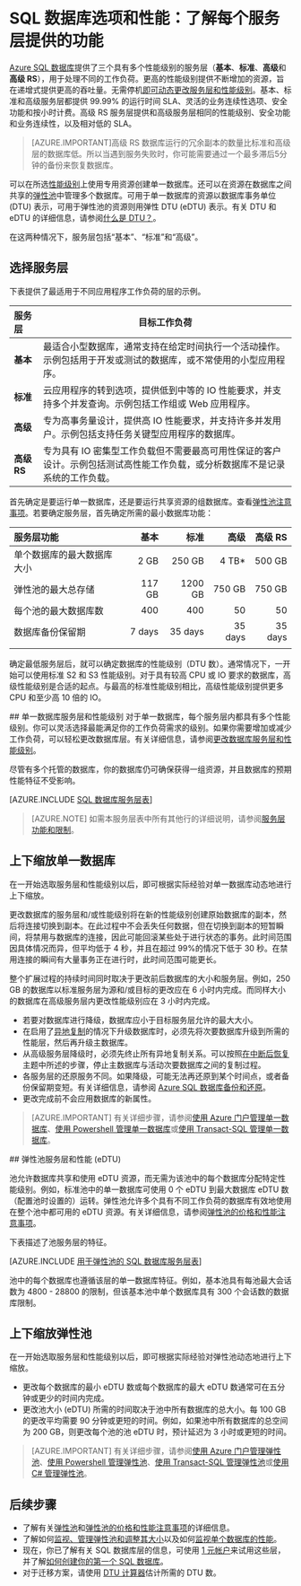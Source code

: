 <properties
    pageTitle="SQL 数据库性能：服务层 | Azure"
    description="比较 SQL 数据库服务层。"
    keywords="数据库选项,数据库性能"
    services="sql-database"
    documentationcenter=""
    author="janeng"
    manager="jhubbard"
    editor="" />
<tags
    ms.assetid="f5c5c596-cd1e-451f-92a7-b70d4916e974"
    ms.service="sql-database"
    ms.custom="overview"
    ms.devlang="na"
    ms.topic="article"
    ms.tgt_pltfrm="na"
    ms.workload="data-management"
    ms.date="02/09/2017"
    wacn.date="03/24/2017"
    ms.author="janeng" />

# SQL 数据库选项和性能：了解每个服务层提供的功能
[Azure SQL 数据库](/documentation/articles/sql-database-technical-overview/)提供了三个具有多个性能级别的服务层（**基本**、**标准**、**高级**和**高级 RS**），用于处理不同的工作负荷。更高的性能级别提供不断增加的资源，旨在递增式提供更高的吞吐量。无需停机[即可动态更改服务层和性能级别](/documentation/articles/sql-database-service-tiers/)。基本、标准和高级服务层都提供 99.99% 的运行时间 SLA、灵活的业务连续性选项、安全功能和按小时计费。高级 RS 服务层提供和高级服务层相同的性能级别、安全功能和业务连续性，以及相对低的 SLA。

>[AZURE.IMPORTANT]高级 RS 数据库运行的冗余副本的数量比标准和高级层的数据库低。所以当遇到服务失败时，你可能需要通过一个最多滞后5分钟的备份来恢复数据库。

可以在所选[性能级别](/documentation/articles/sql-database-service-tiers/#single-database-service-tiers-and-performance-levels)上使用专用资源创建单一数据库。还可以在资源在数据库之间共享的[弹性池](/documentation/articles/sql-database-service-tiers/#elastic-pool-service-tiers-and-performance-in-edtus)中管理多个数据库。可用于单一数据库的资源以数据库事务单位 (DTU) 表示，可用于弹性池的资源则用弹性 DTU (eDTU) 表示。有关 DTU 和 eDTU 的详细信息，请参阅[什么是 DTU？](/documentation/articles/sql-database-what-is-a-dtu/)。

在这两种情况下，服务层包括“基本”、“标准”和“高级”。

## 选择服务层
下表提供了最适用于不同应用程序工作负荷的层的示例。

| 服务层 | 目标工作负荷 |
| :--- | --- |
| **基本** | 最适合小型数据库，通常支持在给定时间执行一个活动操作。示例包括用于开发或测试的数据库，或不常使用的小型应用程序。 |
| **标准** |云应用程序的转到选项，提供低到中等的 IO 性能要求，并支持多个并发查询。示例包括工作组或 Web 应用程序。 |
| **高级** | 专为高事务量设计，提供高 IO 性能要求，并支持许多并发用户。示例包括支持任务关键型应用程序的数据库。 |
| **高级 RS** | 专为具有 IO 密集型工作负载但不需要最高可用性保证的客户设计。示例包括测试高性能工作负载，或分析数据库不是记录系统的工作负载。 |

首先确定是要运行单一数据库，还是要运行共享资源的组数据库。查看[弹性池注意事项](/documentation/articles/sql-database-elastic-pool-guidance/)。若要确定服务层，首先确定所需的最小数据库功能：

| **服务层功能** | **基本** | **标准** | **高级** | **高级 RS**|
| :-- | --: | --: | --: | --: |
| 单个数据库的最大数据库大小 | 2 GB | 250 GB | 4 TB*  | 500 GB  |
| 弹性池的最大总存储 | 117 GB | 1200 GB | 750 GB | 750 GB |
| 每个池的最大数据库数 | 400  | 400 | 50 | 50 |
| 数据库备份保留期 | 7 days | 35 days | 35 days | 35 days |
||||||


确定最低服务层后，就可以确定数据库的性能级别（DTU 数）。通常情况下，一开始可以使用标准 S2 和 S3 性能级别。对于具有较高 CPU 或 IO 要求的数据库，高级性能级别是合适的起点。与最高的标准性能级别相比，高级性能级别提供更多 CPU 和至少高 10 倍的 IO。



##<a name="standalone-database-service-tiers-and-performance-levels"></a> 单一数据库服务层和性能级别
对于单一数据库，每个服务层内都具有多个性能级别。你可以灵活选择最能满足你的工作负荷需求的级别。如果你需要增加或减少工作负荷，可以轻松更改数据库层。有关详细信息，请参阅[更改数据库服务层和性能级别](/documentation/articles/sql-database-service-tiers/)。

尽管有多个托管的数据库，你的数据库仍可确保获得一组资源，并且数据库的预期性能特征不受影响。

[AZURE.INCLUDE [SQL 数据库服务层表](../../includes/sql-database-service-tiers-table.md)]


>[AZURE.NOTE] 如需本服务层表中所有其他行的详细说明，请参阅[服务层功能和限制](/documentation/articles/sql-database-performance-guidance/#service-tier-capabilities-and-limits)。

## 上下缩放单一数据库

在一开始选取服务层和性能级别以后，即可根据实际经验对单一数据库动态地进行上下缩放。


更改数据库的服务层和/或性能级别将在新的性能级别创建原始数据库的副本，然后将连接切换到副本。在此过程中不会丢失任何数据，但在切换到副本的短暂瞬间，将禁用与数据库的连接，因此可能回滚某些处于进行状态的事务。此时间范围因具体情况而异，但平均低于 4 秒，并且在超过 99%的情况下低于 30 秒。在禁用连接的瞬间有大量事务正在进行时，此时间范围可能更长。

整个扩展过程的持续时间同时取决于更改前后数据库的大小和服务层。例如，250 GB 的数据库以标准服务层为源和/或目标的更改应在 6 小时内完成。而同样大小的数据库在高级服务层内更改性能级别应在 3 小时内完成。

* 若要对数据库进行降级，数据库应小于目标服务层允许的最大大小。
* 在启用了[异地复制](/documentation/articles/sql-database-geo-replication-portal/)的情况下升级数据库时，必须先将次要数据库升级到所需的性能层，然后再升级主数据库。
* 从高级服务层降级时，必须先终止所有异地复制关系。可以按照[在中断后恢复](/documentation/articles/sql-database-disaster-recovery/)主题中所述的步骤，停止主数据库与活动次要数据库之间的复制过程。
* 各服务层的还原服务不同。如果降级，可能无法再还原到某个时间点，或者备份保留期变短。有关详细信息，请参阅 [Azure SQL 数据库备份和还原](/documentation/articles/sql-database-business-continuity/)。
* 更改完成前不会应用数据库的新属性。

> [AZURE.IMPORTANT]
有关详细步骤，请参阅[使用 Azure 门户管理单一数据库](/documentation/articles/sql-database-manage-single-databases-portal/)、[使用 Powershell 管理单一数据库](/documentation/articles/sql-database-manage-single-databases-powershell/)或[使用 Transact-SQL 管理单一数据库](/documentation/articles/sql-database-manage-single-databases-tsql/)。
>

##<a name="elastic-pool-service-tiers-and-performance-in-edtus"></a><a name="elastic-database-pool-service-tiers-and-performance-in-edtus"></a><a name="single-database-service-tiers-and-performance-levels"></a> 弹性池服务层和性能 (eDTU)

池允许数据库共享和使用 eDTU 资源，而无需为该池中的每个数据库分配特定性能级别。例如，标准池中的单一数据库可使用 0 个 eDTU 到最大数据库 eDTU 数（配置池时设置的）运转。弹性池允许多个具有不同工作负荷的数据库有效地使用在整个池中都可用的 eDTU 资源。有关详细信息，请参阅[弹性池的价格和性能注意事项](/documentation/articles/sql-database-elastic-pool-guidance/)。

下表描述了池服务层的特征。

[AZURE.INCLUDE [用于弹性池的 SQL 数据库服务层表](../../includes/sql-database-service-tiers-table-elastic-pools.md)]

池中的每个数据库也遵循该层的单一数据库特征。例如，基本池具有每池最大会话数为 4800 - 28800 的限制，但该基本池中单个数据库具有 300 个会话数的数据库限制。

## 上下缩放弹性池

在一开始选取服务层和性能级别以后，即可根据实际经验对弹性池动态地进行上下缩放。

* 更改每个数据库的最小 eDTU 数或每个数据库的最大 eDTU 数通常可在五分钟或更少的时间内完成。
* 更改池大小 (eDTU) 所需的时间取决于池中所有数据库的总大小。每 100 GB 的更改平均需要 90 分钟或更短的时间。例如，如果池中所有数据库的总空间为 200 GB，则更改每个池的池 eDTU 时，预计延迟为 3 小时或更短的时间。

> [AZURE.IMPORTANT]
有关详细步骤，请参阅[使用 Azure 门户管理弹性池](/documentation/articles/sql-database-elastic-pool-manage-portal/)、[使用 Powershell 管理弹性池](/documentation/articles/sql-database-elastic-pool-manage-powershell/)、[使用 Transact-SQL 管理弹性池](/documentation/articles/sql-database-elastic-pool-manage-tsql/)或[使用 C# 管理弹性池](/documentation/articles/sql-database-elastic-pool-manage-csharp/)。
>

## 后续步骤

* 了解有关[弹性池](/documentation/articles/sql-database-elastic-pool-guidance/)和[弹性池的价格和性能注意事项](/documentation/articles/sql-database-elastic-pool-guidance/)的详细信息。
* 了解如何[监视、管理弹性池和调整其大小](/documentation/articles/sql-database-elastic-pool-manage-portal/)以及如何[监视单个数据库的性能](/documentation/articles/sql-database-single-database-monitor/)。
* 现在，你已了解有关 SQL 数据库层的信息，可使用 [1 元帐户](/pricing/1rmb-trial/)来试用这些层，并了解[如何创建你的第一个 SQL 数据库](/documentation/articles/sql-database-get-started/)。
* 对于迁移方案，请使用 [DTU 计算器](http://dtucalculator.azurewebsites.net/)估计所需的 DTU 数。

<!---HONumber=Mooncake_0320_2017-->
<!--Update_Description: add introduction about scaling up/scaling down single database and elastic pool  -->